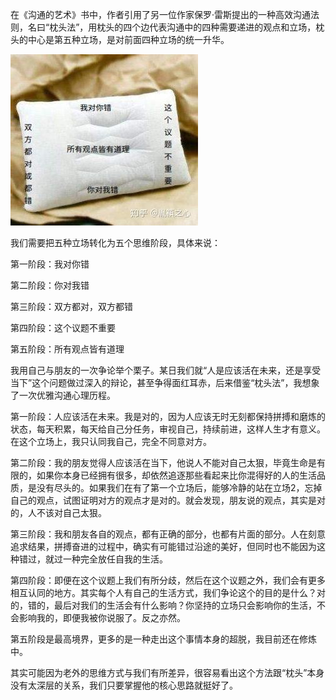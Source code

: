 在《沟通的艺术》书中，作者引用了另一位作家保罗·雷斯提出的一种高效沟通法则，名曰“枕头法”，用枕头的四个边代表沟通中的四种需要递进的观点和立场，枕头的中心是第五种立场，是对前面四种立场的统一升华。

![](img/v2-5584f623e84341d94b6be82f7ccea109_b.jpg)

我们需要把五种立场转化为五个思维阶段，具体来说：

第一阶段：我对你错

第二阶段：你对我错

第三阶段：双方都对，双方都错

第四阶段：这个议题不重要

第五阶段：所有观点皆有道理

我用自己与朋友的一次争论举个栗子。某日我们就“人是应该活在未来，还是享受当下”这个问题做过深入的辩论，甚至争得面红耳赤，后来借鉴“枕头法”，我想象了一次优雅沟通心理历程。

第一阶段：人应该活在未来。我是对的，因为人应该无时无刻都保持拼搏和磨炼的状态，每天积累，每天给自己分任务，审视自己，持续前进，这样人生才有意义。在这个立场上，我只认同我自己，完全不同意对方。

第二阶段：我的朋友觉得人应该活在当下，他说人不能对自己太狠，毕竟生命是有限的，如果你本身已经拥有很多，却依然追逐那些看起来比你混得好的人的生活品质，是没有尽头的。如果我们在有了第一个立场后，能够冷静的站在立场2，忘掉自己的观点，试图证明对方的观点才是对的。就会发现，朋友说的观点，其实是对的，人不该对自己太狠。

第三阶段：我和朋友各自的观点，都有正确的部分，也都有片面的部分。人在刻意追求结果，拼搏奋进的过程中，确实有可能错过沿途的美好，但同时也不能因为这种错过，就过一种完全放任自我的生活。

第四阶段：即便在这个议题上我们有所分歧，然后在这个议题之外，我们会有更多相互认同的地方。其实每个人有自己的生活方式，我们争论这个的目的是什么？对的，错的，最后对我们的生活会有什么影响？你坚持的立场只会影响你的生活，不会影响我的，即便我被你说服了。反之亦然。

第五阶段是最高境界，更多的是一种走出这个事情本身的超脱，我目前还在修炼中。

其实可能因为老外的思维方式与我们有所差异，很容易看出这个方法跟“枕头”本身没有太深层的关系，我们只要掌握他的核心思路就挺好了。